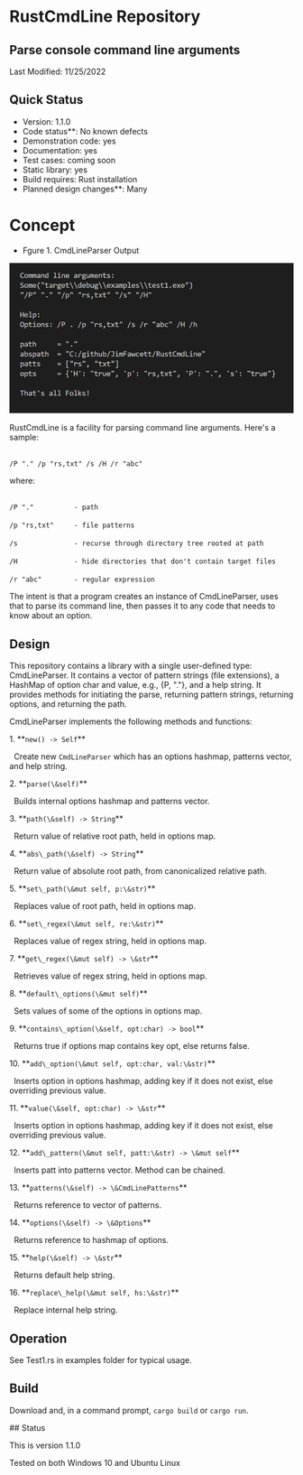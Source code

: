 # RustCmdLine Repository

## Parse console command line arguments

Last Modified: 11/25/2022

<!-- ![RustCmdLine code on GitHub](https://github.com/JimFawcett/RustCmdLine) -->

## Quick Status

- Version: 1.1.0
- Code status\*\*: No known defects
- Demonstration code: yes
- Documentation: yes
- Test cases: coming soon
- Static library: yes
- Build requires: Rust installation
- Planned design changes\*\*: Many


# Concept

<!-- ![CmdLineParser Output](Pictures/RustCmdLineParserOutput.JPG) -->

* Fgure 1. CmdLineParser Output
<img src="Pictures/RustCmdLineParserOutput.JPG" width="600">

RustCmdLine is a facility for parsing command line arguments. Here's a sample:
```

/P "." /p "rs,txt" /s /H /r "abc"

```
where:
```

/P "."          - path

/p "rs,txt"     - file patterns

/s              - recurse through directory tree rooted at path

/H              - hide directories that don't contain target files

/r "abc"        - regular expression

```

The intent is that a program creates an instance of CmdLineParser, uses that to parse its command line, then passes it to any code that needs to know about an option.

## Design

This repository contains a library with a single user-defined type: CmdLineParser. It contains a vector of pattern strings (file extensions), a HashMap of option char and value, e.g., {P, "."}, and a help string. It provides methods for initiating the parse, returning pattern strings, returning options, and returning the path.

CmdLineParser implements the following methods and functions:

1\. \*\*`new() -> Self`\*\*  

&nbsp;  Create new `CmdLineParser` which has an options hashmap, patterns vector, and help string.

2\. \*\*`parse(\&self)`\*\*  

&nbsp;  Builds internal options hashmap and patterns vector.

3\. \*\*`path(\&self) -> String`\*\*  

&nbsp;  Return value of relative root path, held in options map.

4\. \*\*`abs\_path(\&self) -> String`\*\*  

&nbsp;  Return value of absolute root path, from canonicalized relative path.

5\. \*\*`set\_path(\&mut self, p:\&str)`\*\*  

&nbsp;  Replaces value of root path, held in options map.

6\. \*\*`set\_regex(\&mut self, re:\&str)`\*\*  

&nbsp;  Replaces value of regex string, held in options map.

7\. \*\*`get\_regex(\&mut self) -> \&str`\*\*  

&nbsp;  Retrieves value of regex string, held in options map.

8\. \*\*`default\_options(\&mut self)`\*\*  

&nbsp;  Sets values of some of the options in options map.

9\. \*\*`contains\_option(\&self, opt:char) -> bool`\*\*  

&nbsp;  Returns true if options map contains key opt, else returns false.

10\. \*\*`add\_option(\&mut self, opt:char, val:\&str)`\*\*  

&nbsp;   Inserts option in options hashmap, adding key if it does not exist, else overriding previous value.

11\. \*\*`value(\&self, opt:char) -> \&str`\*\*  

&nbsp;   Inserts option in options hashmap, adding key if it does not exist, else overriding previous value.

12\. \*\*`add\_pattern(\&mut self, patt:\&str) -> \&mut self`\*\*  

&nbsp;   Inserts patt into patterns vector. Method can be chained.

13\. \*\*`patterns(\&self) -> \&CmdLinePatterns`\*\*  

&nbsp;   Returns reference to vector of patterns.

14\. \*\*`options(\&self) -> \&Options`\*\*  

&nbsp;   Returns reference to hashmap of options.

15\. \*\*`help(\&self) -> \&str`\*\*  

&nbsp;   Returns default help string.

16\. \*\*`replace\_help(\&mut self, hs:\&str)`\*\*  

&nbsp;   Replace internal help string.


## Operation

See Test1.rs in examples folder for typical usage.


## Build

Download and, in a command prompt, `cargo build` or `cargo run`.


\## Status

This is version 1.1.0  

Tested on both Windows 10 and Ubuntu Linux



